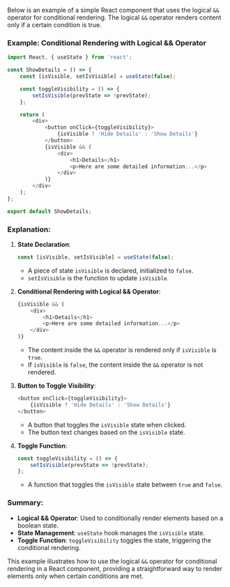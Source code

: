 Below is an example of a simple React component that uses the logical `&&` operator for conditional rendering. The logical `&&` operator renders content only if a certain condition is true.

### Example: Conditional Rendering with Logical && Operator

```javascript
import React, { useState } from 'react';

const ShowDetails = () => {
    const [isVisible, setIsVisible] = useState(false);

    const toggleVisibility = () => {
        setIsVisible(prevState => !prevState);
    };

    return (
        <div>
            <button onClick={toggleVisibility}>
                {isVisible ? 'Hide Details' : 'Show Details'}
            </button>
            {isVisible && (
                <div>
                    <h1>Details</h1>
                    <p>Here are some detailed information...</p>
                </div>
            )}
        </div>
    );
};

export default ShowDetails;
```

### Explanation:

1. **State Declaration**:
    ```javascript
    const [isVisible, setIsVisible] = useState(false);
    ```
    - A piece of state `isVisible` is declared, initialized to `false`.
    - `setIsVisible` is the function to update `isVisible`.

2. **Conditional Rendering with Logical && Operator**:
    ```javascript
    {isVisible && (
        <div>
            <h1>Details</h1>
            <p>Here are some detailed information...</p>
        </div>
    )}
    ```
    - The content inside the `&&` operator is rendered only if `isVisible` is `true`.
    - If `isVisible` is `false`, the content inside the `&&` operator is not rendered.

3. **Button to Toggle Visibility**:
    ```javascript
    <button onClick={toggleVisibility}>
        {isVisible ? 'Hide Details' : 'Show Details'}
    </button>
    ```
    - A button that toggles the `isVisible` state when clicked.
    - The button text changes based on the `isVisible` state.

4. **Toggle Function**:
    ```javascript
    const toggleVisibility = () => {
        setIsVisible(prevState => !prevState);
    };
    ```
    - A function that toggles the `isVisible` state between `true` and `false`.

### Summary:

- **Logical && Operator**: Used to conditionally render elements based on a boolean state.
- **State Management**: `useState` hook manages the `isVisible` state.
- **Toggle Function**: `toggleVisibility` toggles the state, triggering the conditional rendering.

This example illustrates how to use the logical `&&` operator for conditional rendering in a React component, providing a straightforward way to render elements only when certain conditions are met.